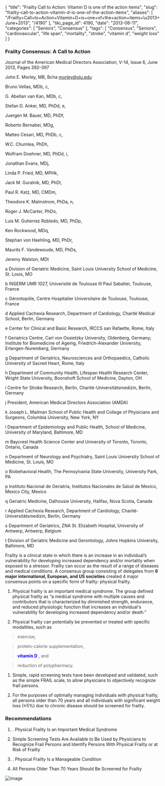 {
    "title": "Frailty Call to Action: Vitamin D is one of the action items",
    "slug": "frailty-call-to-action-vitamin-d-is-one-of-the-action-items",
    "aliases": [
        "/Frailty+Call+to+Action+Vitamin+D+is+one+of+the+action+items+\u2013+June+2013",
        "/4190"
    ],
    "tiki_page_id": 4190,
    "date": "2013-06-11",
    "categories": [
        "Seniors",
        "Consensus"
    ],
    "tags": [
        "Consensus",
        "Seniors",
        "cardiovascular",
        "life span",
        "mortality",
        "stroke",
        "vitamin d",
        "weight loss"
    ]
}


### Frailty Consensus: A Call to Action

Journal of the American Medical Directors Association; V-14, Issue 6, June 2013, Pages 392–397

John E. Morley, MB, Bcha morley@slu.edu

Bruno Vellas, MDb, c,

G. Abellan van Kan, MDb, c,

Stefan D. Anker, MD, PhDd, e,

Juergen M. Bauer, MD, PhDf,

Roberto Bernabei, MDg,

Matteo Cesari, MD, PhDb, c,

W.C. Chumlea, PhDh,

Wolfram Doehner, MD, PhDd, i,

Jonathan Evans, MDj,

Linda P. Fried, MD, MPHk,

Jack M. Guralnik, MD, PhDl,

Paul R. Katz, MD, CMDm,

Theodore K. Malmstrom, PhDa, n,

Roger J. McCarter, PhDo,

Luis M. Gutierrez Robledo, MD, PhDp,

Ken Rockwood, MDq,

Stephan von Haehling, MD, PhDr,

Maurits F. Vandewoude, MD, PhDs,

Jeremy Walston, MDt

a Division of Geriatric Medicine, Saint Louis University School of Medicine, St. Louis, MO

b INSERM UMR 1027, Univerisité de Toulouse III Paul Sabatier, Toulouse, France

c Gérontopôle, Centre Hospitalier Universitaire de Toulouse, Toulouse, France

d Applied Cachexia Research, Department of Cardiology, Charité Medical School, Berlin, Germany

e Center for Clinical and Basic Research, IRCCS san Rafaette, Rome, Italy

f Geriatrics Centre, Carl von Ossietzky University, Oldenberg, Germany; Institute for Biomedicine of Ageing, Friedrich-Alexander University, Erlangen-Nuremberg, Germany

g Department of Geriatrics, Neurosciences and Orthopaedics, Catholic University of Sacred Heart, Rome, Italy

h Department of Community Health, Lifespan Health Research Center, Wright State University, Boonshoft School of Medicine, Dayton, OH

i Centre for Stroke Research, Berlin, Charité-Universitätsmedizin, Berlin, Germany

j President, American Medical Directors Association (AMDA)

k Joseph L. Mailman School of Public Health and College of Physicians and Surgeons, Columbia University, New York, NY

l Department of Epidemiology and Public Health, School of Medicine, University of Maryland, Baltimore, MD

m Baycrest Health Science Center and University of Toronto, Toronto, Ontario, Canada

n Department of Neurology and Psychiatry, Saint Louis University School of Medicine, St. Louis, MO

o Biobehavioral Health, The Pennsylvania State University, University Park, PA

p Instituto Nacional de Geriatria, Institutos Nacionales de Salud de Mexico, Mexico City, Mexico

q Geriatric Medicine, Dalhousie University, Halifax, Nova Scotia, Canada

r Applied Cachexia Research, Department of Cardiology, Charité-Universitätsmedizin, Berlin, Germany

s Department of Geriatrics, ZNA St. Elizabeth Hospital, University of Antwerp, Antwerp, Belgium

t Division of Geriatric Medicine and Gerontology, Johns Hopkins University, Baltimore, MD

Frailty is a clinical state in which there is an increase in an individual’s vulnerability for developing increased dependency and/or mortality when exposed to a stressor. Frailty can occur as the result of a range of diseases and medical conditions. A consensus group consisting of delegates from  **6 major international, European, and US societies**  created 4 major consensus points on a specific form of frailty: physical frailty.

1. Physical frailty is an important medical syndrome. The group defined physical frailty as “a medical syndrome with multiple causes and contributors that is characterized by diminished strength, endurance, and reduced physiologic function that increases an individual's vulnerability for developing increased dependency and/or death.”

1. Physical frailty can potentially be prevented or treated with specific modalities, such as 

> exercise, 

> protein-calorie supplementation, 

>  **<span style="color:#00F;">vitamin D</span>** , and 

> reduction of polypharmacy.

1. Simple, rapid screening tests have been developed and validated, such as the simple FRAIL scale, to allow physicians to objectively recognize frail persons.

1. For the purposes of optimally managing individuals with physical frailty, all persons older than 70 years and all individuals with significant weight loss (≥5%) due to chronic disease should be screened for frailty.

### Recommendations

1. . Physical Frailty Is an Important Medical Syndrome

1. Simple Screening Tests Are Available to Be Used by Physicians to Recognize Frail Persons and Identify Persons With Physical Frailty or at Risk of Frailty

1. . Physical Frailty Is a Manageable Condition

1. All Persons Older Than 70 Years Should Be Screened for Frailty 

<img src="https://d378j1rmrlek7x.cloudfront.net/attachments/jpeg/fraility.jpg" alt="image">